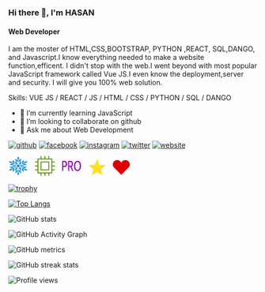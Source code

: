 ### Hi there 👋, I'm HASAN
#### Web Developer
I am the moster of HTML,CSS,BOOTSTRAP, PYTHON ,REACT, SQL,DANGO, and Javascript.I know everything needed to make a website function,efficent. I didn't stop with the web.I went beyond with most popular JavaScript framework called Vue JS.I even know the deployment,server and security. I will give you 100% web solution.


Skills: VUE JS / REACT / JS / HTML / CSS / PYTHON / SQL / DANGO

- 🌱 I’m currently learning JavaScript 
- 👯 I’m looking to collaborate on github 
- 💬 Ask me about Web Development 


[<img src='https://cdn.jsdelivr.net/npm/simple-icons@3.0.1/icons/github.svg' alt='github' height='40'>](https://github.com/mahmudul105)  [<img src='https://cdn.jsdelivr.net/npm/simple-icons@3.0.1/icons/facebook.svg' alt='facebook' height='40'>](https://www.facebook.com/https://www.facebook.com/mahmudul.hasan2002)  [<img src='https://cdn.jsdelivr.net/npm/simple-icons@3.0.1/icons/instagram.svg' alt='instagram' height='40'>](https://www.instagram.com/mahmudulhasan2002/)  [<img src='https://cdn.jsdelivr.net/npm/simple-icons@3.0.1/icons/twitter.svg' alt='twitter' height='40'>](https://twitter.com/@MhHasan313)  [<img src='https://cdn.jsdelivr.net/npm/simple-icons@3.0.1/icons/icloud.svg' alt='website' height='40'>](https://mahmudul105.github.io/web-portfolio/)  

<a href='https://archiveprogram.github.com/'><img src='https://raw.githubusercontent.com/acervenky/animated-github-badges/master/assets/acbadge.gif' width='40' height='40'></a> <a href='https://docs.github.com/en/developers'><img src='https://raw.githubusercontent.com/acervenky/animated-github-badges/master/assets/devbadge.gif' width='40' height='40'></a> <a href='https://github.com/pricing'><img src='https://raw.githubusercontent.com/acervenky/animated-github-badges/master/assets/pro.gif' width='40' height='40'></a> <a href='https://stars.github.com/'><img src='https://raw.githubusercontent.com/acervenky/animated-github-badges/master/assets/starbadge.gif' width='35' height='35'></a> <a href='https://docs.github.com/en/github/supporting-the-open-source-community-with-github-sponsors'><img src='https://raw.githubusercontent.com/acervenky/animated-github-badges/master/assets/sponsorbadge.gif' width='35' height='35'></a> 

[![trophy](https://github-profile-trophy.vercel.app/?username=mahmudul105)](https://github.com/ryo-ma/github-profile-trophy)

[![Top Langs](https://github-readme-stats.vercel.app/api/top-langs/?username=mahmudul105)](https://github.com/anuraghazra/github-readme-stats)

![GitHub stats](https://github-readme-stats.vercel.app/api?username=mahmudul105&show_icons=true&count_private=true)  

![GitHub Activity Graph](https://activity-graph.herokuapp.com/graph?username=mahmudul105)  

![GitHub metrics](https://metrics.lecoq.io/mahmudul105)  

![GitHub streak stats](https://github-readme-streak-stats.herokuapp.com/?user=mahmudul105)  

![Profile views](https://gpvc.arturio.dev/mahmudul105)  
